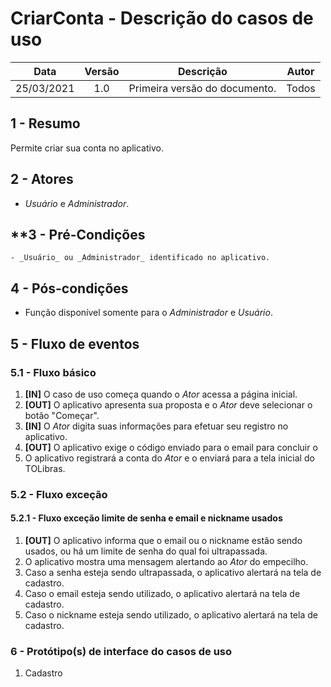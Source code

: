 # CriarConta - Descrição do casos de uso

|    Data    | Versão |           Descrição           | Autor |
| :--------: | :----: | :---------------------------: | :---: |
| 25/03/2021 |  1.0   | Primeira versão do documento. |  Todos  |

## **1 - Resumo**

   Permite criar sua conta no aplicativo.

## **2 - Atores**
   - _Usuário_ e _Administrador_.

## **3 - Pré-Condições
    - _Usuário_ ou _Administrador_ identificado no aplicativo.  

## **4 - Pós-condições**
   - Função disponível somente para o _Administrador_ e _Usuário_.

## **5 - Fluxo de eventos**

### **5.1 - Fluxo básico**
   1. **[IN]** O caso de uso começa quando o _Ator_ acessa a página inicial.
   2. **[OUT]** O aplicativo apresenta sua proposta e o _Ator_ deve selecionar o botão "Começar".
   3. **[IN]** O _Ator_ digita suas informações para efetuar seu registro no aplicativo.
   5. **[OUT]** O aplicativo exige o código enviado para o email para concluir o
   6. O aplicativo registrará a conta do _Ator_ e o enviará para a tela inicial do TOLibras.

### **5.2 - Fluxo exceção**

#### **5.2.1 - Fluxo exceção limite de senha e email e nickname usados**
   1. **[OUT]** O aplicativo informa que o email ou o nickname estão sendo usados, ou há um limite de senha do qual foi ultrapassada.
   2. O aplicativo mostra uma mensagem alertando ao _Ator_ do empecilho.
   3. Caso a senha esteja sendo ultrapassada, o aplicativo alertará na tela de cadastro.
   4. Caso o email esteja sendo utilizado, o aplicativo alertará na tela de cadastro.
   5. Caso o nickname esteja sendo utilizado, o aplicativo alertará na tela de cadastro.
   
### **6 - Protótipo(s) de interface do casos de uso**

1. Cadastro
